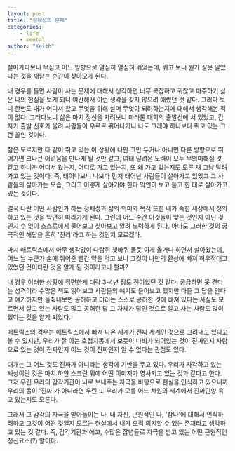 ```yaml
---
layout: post
title: "정체성의 문제"
categories:
    - life
    - mental
author: "Keith"
---
```


살아가다보니 무심코 어느 방향으로 열심히 열심히 뛰었는데, 뛰고 보니 뭔가 잘못 알았다는 것을 깨닫는 순간이 찾아오게 된다. 

내 경우를 들면 사람이 사는 문제에 대해서 생각하면 너무 복잡하고 귀찮고 마주하기 싫은 나의 현실을 보게 되니 여간해서 이런 생각을 갖지 않으려 애썼던 것 같다. 그러다 보니 한번도 내가 어디서 왔고 무엇을 위해 살며 무엇이 되려하는지에 대해서 생각해본 적이 없다. 그러다보니 삶은 마치 정신을 차려보니 마라톤 대회의 출발선에 서 있었고, 갑자기 출발 신호가 울려 사람들이 우르르 뛰어나가니 나도 그래야 하나보다 뛰고 있는 그런 꼴인 것이다. 

잘은 모르지만 다 같이 뛰고 있는 이 상황에 나만 그만 두거나 아니면 다른 방향으로 뛰어가면 크나큰 어려움을 만나게 될 것만 같고, 여태 달려온 노력이 모두 무의미해질 것 같고 하니까 어디서 왔는지, 어디로 가고 있는지, 또 왜 가고 있는지도 모른 채 그냥 달려가고 있는 것이다. 즉, 태어나보니 나보다 먼저 태어난 사람들이 살아가고 있었고 그 사람들의 살아가는 모습, 그리고 어떻게 살아가야 한다 막연히 보고 듣고 한 대로 살아가고 있는 것이다. 

결국 나란 어떤 사람인가 하는 정체성과 삶의 의미와 목적 또한 내가 속한 세상에서 정의하고 있는 것을 막연히 따라가게 된다. 그런데 어느 순간 이것들이 맞는 것인지 아닌 것인지 수 없이 스스로에게 물어보고 찾아보고 알려 노력하게 된다. 아마도 그러한 것의 궁극적인 해답을 흔히 '진리'라고 하는 것인지 모르겠다.

마치 매트릭스에서 아무 생각없이 다람쥐 챗바퀴 돌듯 이게 옳거니 하면서 살아왔는데, 어느 날 누군가 손에 쥐어준 빨간 약을 먹고 보니 그것이 나만의 환상에 빠져 허우적대고 있었던 것이다란 것을 알게 된 것이라고나 할까?

내 경우 이러한 상황에 직면한게 대략 3-4년 정도 전이었던 것 같다. 궁금하면 못 견디는 성격이라 수많은 책도 읽어보고 사람들의 얘기도 들어보고 했지만 다들 그 답을 안다고 얘기하지만 들춰내보면 공허하고 더러는 스스로 공허한 것에 빠져 있다는 사실도 모르면서 살고 있는 사람도 많고 공허한 답 그 자체가 답인 것으로 알고 사는 사람도 많이 있다는 것을 알게 되었다. 

매트릭스의 경우는 매트릭스에서 빠져 나온 세계가 진짜 세계인 것으로 그려내고 있다고 볼 수 있지만, 우리가 잘 아는 호접지몽에서 보듯이 나비가 되어있는 것이 진짜인지 사람으로 있는 것이 진짜인지 어느 것이 진짜인지 알 수 없다는 관점도 있다. 

대개는 그 어느 것도 진짜가 아니라는 생각에 기반을 두고 있다. 우리가 자각하고 있는 세상이란 것은 마치 하얀 스크린 위에 어떤 이미지가 영사되고 있는 것과 같다고 한다. 그저 우린 우리의 감각기관이 뇌로 보내주는 자극을 바탕으로 현실을 인식하고 있으니까 우리의 몸이 '진짜'가 아니라면 우린 또 우리가 모를 어느 차원의 세계에서 진짜인양 속고 있는지도 모른다.

그래서 그 감각의 자극을 받아들이는 나, 내 자신, 근원적인 나, '참나'에 대해서 인식하려하고 그것이 어떤 것일지 모르는 현실에서 내가 오직 의지할 수 있는 존재라고 생각하고 있는 것 같다. 즉, 감각기관과 에고, 수많은 잡념들로 자극을 받고 있는 어떤 근원적인 정신요소(?) 말이다. 